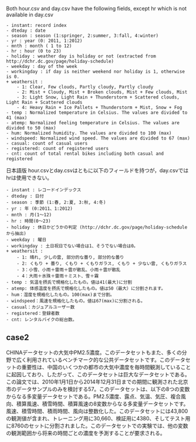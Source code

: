 Both hour.csv and day.csv have the following fields, except hr which is not available in day.csv
	
	- instant: record index
	- dteday : date
	- season : season (1:springer, 2:summer, 3:fall, 4:winter)
	- yr : year (0: 2011, 1:2012)
	- mnth : month ( 1 to 12)
	- hr : hour (0 to 23)
	- holiday : weather day is holiday or not (extracted from http://dchr.dc.gov/page/holiday-schedule)
	- weekday : day of the week
	- workingday : if day is neither weekend nor holiday is 1, otherwise is 0.
	+ weathersit : 
		- 1: Clear, Few clouds, Partly cloudy, Partly cloudy
		- 2: Mist + Cloudy, Mist + Broken clouds, Mist + Few clouds, Mist
		- 3: Light Snow, Light Rain + Thunderstorm + Scattered clouds, Light Rain + Scattered clouds
		- 4: Heavy Rain + Ice Pallets + Thunderstorm + Mist, Snow + Fog
	- temp : Normalized temperature in Celsius. The values are divided to 41 (max)
	- atemp: Normalized feeling temperature in Celsius. The values are divided to 50 (max)
	- hum: Normalized humidity. The values are divided to 100 (max)
	- windspeed: Normalized wind speed. The values are divided to 67 (max)
	- casual: count of casual users
	- registered: count of registered users
	- cnt: count of total rental bikes including both casual and registered
  日本語版
  hour.csvとday.csvはともに以下のフィールドを持つが，day.csvではhrは使用できない。
	
	- instant : レコードインデックス
	- dteday : 日付
	- season : 季節 (1:春, 2:夏, 3:秋, 4:冬)
	- yr : 年 (0:2011、1:2012)
	- mnth : 月(1〜12)
	- hr : 時間(0〜23)
	- holiday : 休日かどうかの判定 (http://dchr.dc.gov/page/holiday-schedule から抽出)
	- weekday : 曜日
	- workingday : 土日祝日でない場合は1、そうでない場合は0。
	+ weathersit : 
		- 1: 晴れ, 少しの雲, 部分的な曇り, 部分的な曇り
		- 2: くもり + 曇り, くもり + くもりガラス, くもり + 少ない雲, くもりガラス
		- 3：小雪、小雨＋雷雨＋雲が散乱、小雨＋雲が散乱
		- 4：大雨＋氷珠＋雷雨＋ミスト、雪＋霧
	- temp : 気温を摂氏で規格化したもの。値は41(最大)に分割
	- atemp: 体感温度を摂氏で規格化したもの。値は50（最大）に分割されます。
	- hum：湿度を規格化したもの。100(max)まで分割。
	- windspeed：風速を規格化したもの。値は67(max)に分割される。
	- casual：カジュアルユーザー数
	- registered：登録者数
	- cnt: レンタルバイクの総台数。

## case2
CHINAデータセットの大気中PM2.5濃度。このデータセットもまた、多くの分野で広く利用されているベンチマーク的な公共データセットです。このデータセットの重要性は、中国のいくつかの都市の大気中濃度を毎時間観測していることに起因しており、したがって、このデータセットは巨大なデータセットである。この論文では、2010年1月1日から2014年12月31日までの期間に観測された北京市のデータサンプルのみを検討する57。このデータセットは、以下の8つの変数からなる多変量データセットである。PM2.5濃度、露点、気温、気圧、複合風向、積算風速、積雪時間、積算風速の8変数からなる多変量データセットです。風速、積雪時間、積雨時間、風向は整数化した。このデータセットには43,800の観測値が含まれ、トレーニング用に30,660、検証用に4380、そしてテスト用に8760のセットに分割されました。このデータセットでの実験では、他の変数の観測範囲から将来の時間ごとの濃度を予測することが要求される。
